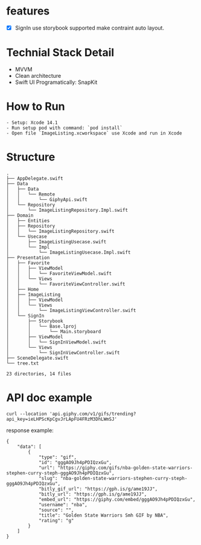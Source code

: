 # features
 - [x] SignIn use storybook supported make contraint auto layout.
 

# Technial Stack Detail
  - MVVM
  - Clean architecture
  - Swift UI Programatically: SnapKit
# How to Run
    - Setup: Xcode 14.1
    - Run setup pod with command: `pod install`
    - Open file `ImageListing.xcworkspace` use Xcode and run in Xcode

# Structure

```
.
├── AppDelegate.swift
├── Data
│   ├── Data
│   │   └── Remote
│   │       └── GiphyApi.swift
│   └── Repository
│       └── ImageListingRepository.Impl.swift
├── Domain
│   ├── Entities
│   ├── Repository
│   │   └── ImageListingRepository.swift
│   └── Usecase
│       ├── ImageListingUsecase.swift
│       └── Impl
│           └── ImageListingUsecase.Impl.swift
├── Presentation
│   ├── Favorite
│   │   ├── ViewModel
│   │   │   └── FavoriteViewModel.swift
│   │   └── Views
│   │       └── FavoriteViewController.swift
│   ├── Home
│   ├── ImageListing
│   │   ├── ViewModel
│   │   └── Views
│   │       └── ImageListingViewController.swift
│   └── SignIn
│       ├── Storybook
│       │   └── Base.lproj
│       │       └── Main.storyboard
│       ├── ViewModel
│       │   └── SignInViewModel.swift
│       └── Views
│           └── SignInViewController.swift
├── SceneDelegate.swift
└── tree.txt

23 directories, 14 files

```

# API doc example

```
curl --location 'api.giphy.com/v1/gifs/trending?api_key=ieLHPScKpCgvJrLApFU4FRzM3DhLWmSJ'
```

response example:
```
{
    "data": [
        {
            "type": "gif",
            "id": "gggAO9Jh4pPDIQzxGu",
            "url": "https://giphy.com/gifs/nba-golden-state-warriors-stephen-curry-steph-gggAO9Jh4pPDIQzxGu",
            "slug": "nba-golden-state-warriors-stephen-curry-steph-gggAO9Jh4pPDIQzxGu",
            "bitly_gif_url": "https://gph.is/g/ame19JJ",
            "bitly_url": "https://gph.is/g/ame19JJ",
            "embed_url": "https://giphy.com/embed/gggAO9Jh4pPDIQzxGu",
            "username": "nba",
            "source": "",
            "title": "Golden State Warriors Smh GIF by NBA",
            "rating": "g"
        }
    ]
}
```